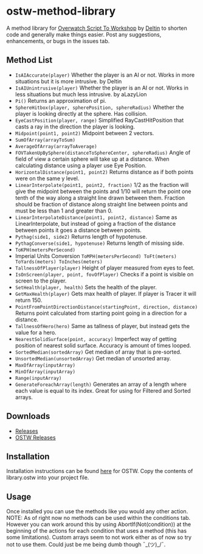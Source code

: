 # ostw-method-library
A method library for [Overwatch Script To Workshop](https://github.com/ItsDeltin/Overwatch-Script-To-Workshop/) by [Deltin](https://github.com/ItsDeltin/) to shorten code and generally make things easier. Post any suggestions, enhancements, or bugs in the issues tab.

## Method List
- `IsAIAccurate(player)` Whether the player is an AI or not. Works in more situations but it is more intrusive. by Deltin
- `IsAIUnintrusive(player)` Whether the player is an AI or not. Works in less situations but much less intrusive. by aLazyLion
- `Pi()` Returns an approximation of pi.
- `SphereHitbox(player, spherePosition, sphereRadius)` Whether the player is looking directly at the sphere. Has collision.
- `EyeCastPosition(player, range)` Simplified RayCastHitPosition that casts a ray in the direction the player is looking.
- `Midpoint(point1, point2)` Midpoint between 2 vectors.
- `SumOfArray(arrayToSum)`
- `AverageOfArray(arrayToAverage)`
- `FOVTakenUpBySphere(distanceToSphereCenter, sphereRadius)` Angle of field of view a certain sphere will take up at a distance. When calculating distance using a player use Eye Position.
- `HorizontalDistance(point1, point2)` Returns distance as if both points were on the same y level.
- `LinearInterpolate(point1, point2, fraction)` 1/2 as the fraction will give the midpoint between the points and 1/10 will return the point one tenth of the way along a straight line drawn between them. Fraction should be fraction of distance along straight line between points and must be less than 1 and greater than 0.
- `LinearInterpolateDistance(point1, point2, distance)` Same as LinearInterpolate, but instead of going a fraction of the distance between points it goes a distance between points.
- `Pythag(side1, side2)` Returns length of hypotenuse.
- `PythagConverse(side1, hypotenuse)` Returns length of missing side.
- `ToKPH(metersPerSecond)`
- Imperial Units Conversion `ToMPH(metersPerSecond) ToFt(meters) ToYards(meters) ToInches(meters)`
- `TallnessOfPlayer(player)` Height of player measured from eyes to feet.
- `IsOnScreen(player, point, fovOfPlayer)` Checks if a point is visible on screen to the player. 
- `SetHealth(player, health)` Sets the health of the player.
- `GetMaxHealth(player)` Gets max health of player. If player is Tracer it will return 150.
- `PointFromPointDirectionDistance(startingPoint, direction, distance)` Returns point calculated from starting point going in a direction for a distance.
- `TallnessOfHero(hero)` Same as tallness of player, but instead gets the value for a hero.
- `NearestSolidSurface(point, accuracy)` Imperfect way of getting position of nearest solid surface. Accuracy is amount of times looped.
- `SortedMedian(sortedArray)` Get median of array that is pre-sorted.
- `UnsortedMedian(unsortedArray)` Get median of unsorted array.
- `MaxOfArray(inputArray)`
- `MinOfArray(inputArray)`
- `Range(inputArray)`
- `GenerateForeachArray(length)` Generates an array of a length where each value is equal to its index. Great for using for Filtered and Sorted arrays.

## Downloads
- [Releases](https://github.com/TrueCP6/ostw-method-library/releases/)
- [OSTW Releases](https://github.com/ItsDeltin/Overwatch-Script-To-Workshop/releases/)

## Installation
Installation instructions can be found [here](https://github.com/ItsDeltin/Overwatch-Script-To-Workshop/) for OSTW. Copy the contents of library.ostw into your project file.

## Usage
Once installed you can use the methods like you would any other action. NOTE: As of right now no methods can be used within the conditions tab. However you can work around this by using AbortIf(Not(condition)) at the beginning of the actions for each condition that uses a method (this has some limitations). Custom arrays seem to not work either as of now so try not to use them. Could just be me being dumb though ¯\_(ツ)_/¯.
